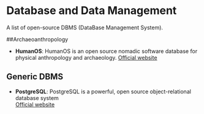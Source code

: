 # Database and Data Management

A list of open-source DBMS (DataBase Management System).

##Archaeoanthropology

- **HumanOS**: HumanOS is an open source nomadic software database for physical anthropology and archaeology.
  [Official website](https://www.humanos.cnrs.fr/)

## Generic DBMS

- **PostgreSQL**: PostgreSQL is a powerful, open source object-relational database system  
  [Official website](https://www.postgresql.org/)
